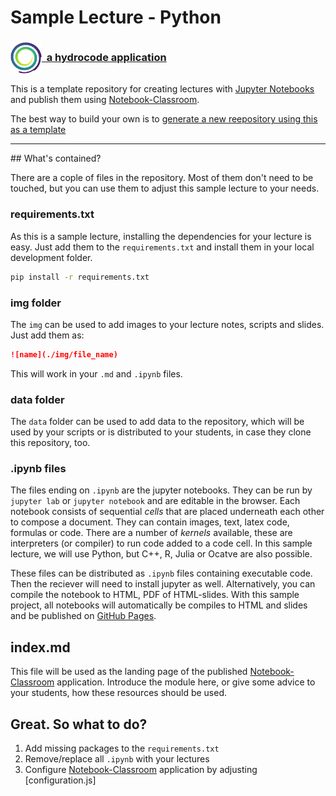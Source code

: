 # Sample Lecture - Python

### <a href="https://hydrocode.de"><img src="./img/hydrocode_logo.png" width="50" height="50" style="vertical-align:middle">&nbsp;&nbsp;a hydrocode application</a>

This is a template repository for creating lectures with [Jupyter Notebooks](https://jupyter.org) and publish them
using [Notebook-Classroom](https://github.com/hydrocode-de/notebook-classroom). 

The best way to build your own is to [generate a new reepository using this as a template](https://github.com/hydrocode-de/sample-lecture-python/generate)

<hr>
## What's contained?

There are a cople of files in the repository. Most of them don't need to be touched, but you can use them to adjust 
this sample lecture to your needs. 

### requirements.txt

As this is a sample lecture, installing the dependencies for your lecture is easy. Just add them to the ``requirements.txt`` and install 
them in your local development folder.

```bash
pip install -r requirements.txt
```

### img folder

The ``img`` can be used to add images to your lecture notes, scripts and slides. Just add them as:

```markdown
![name](./img/file_name)
```

This will work in your ``.md`` and ``.ipynb`` files.

### data folder

The ``data`` folder can be used to add data to the repository, which will be used by your scripts 
or is distributed to your students, in case they clone this repository, too.

### .ipynb files

The files ending on ``.ipynb`` are the jupyter notebooks. They can be run by ``jupyter lab`` or ``jupyter notebook`` 
and are editable in the browser. Each notebook consists of sequential *cells* that are placed underneath each other to 
compose a document. They can contain images, text, latex code, formulas or code.
There are a number of *kernels* available, these are interpreters (or compiler) to run code added to a code cell. 
In this sample lecture, we will use Python, but C++, R, Julia or Ocatve are also possible.

These files can be distributed as ``.ipynb`` files containing executable code. Then the reciever will need to install jupyter as well.
Alternatively, you can compile the notebook to HTML, PDF of HTML-slides. With this sample project, all notebooks will 
automatically be compiles to HTML and slides and be published on [GitHub Pages](https://pages.github.com/).

## index.md

This file will be used as the landing page of the published [Notebook-Classroom](https://github.com/hydrocode-de/notebook-classroom) application.
Introduce the module here, or give some advice to your students, how these resources 
should be used.

## Great. So what to do?

1. Add missing packages to the ``requirements.txt``
2. Remove/replace all ``.ipynb`` with your lectures
3. Configure [Notebook-Classroom](https://github.com/hydrocode-de/notebook-classroom) application by adjusting [configuration.js]